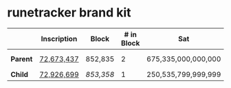 # runetracker brand kit

|          | Inscription            | Block          | # in Block       | Sat              | Sattributes    | Fee (sats/vB) |
|----------|-------------------------|----------------|------------------|------------------|----------------|---------------|
| **Parent** | [72,673,437][link-parent]   | 852,835        | 2                | 675,335,000,000,000 | Uncommon Alpha | 5             |
| **Child**  | [72,926,699][link-child]    | *853,358*      | 1                | 250,535,799,999,999 | Omega          | 33            |



[link-parent]: https://ordiscan.com/inscription/72673437
[link-child]: https://ordiscan.com/inscription/72926699
